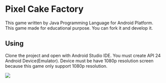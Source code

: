 # Pixel Cake Factory

This game written by Java Programming Language for Android Platform. This game made for educational purpose. You can fork it and develop it.

## Using

Clone the project and open with Android Studio IDE. You must create API 24 Android Device(Emulator). Device must be have 1080p resolution screen because this game only support 1080p resolution.

<img src="https://thumbs.gfycat.com/LittleEthicalCheetah-size_restricted.gif">